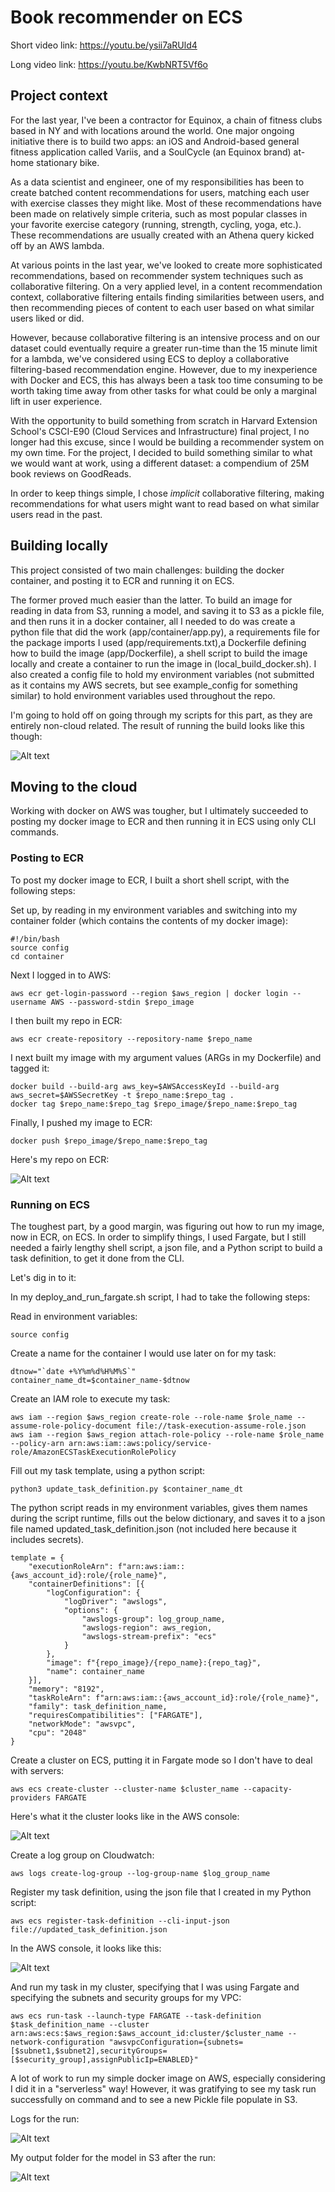 # Book recommender on ECS

Short video link: https://youtu.be/ysii7aRUld4

Long video link: https://youtu.be/KwbNRT5Vf6o

## Project context

For the last year, I've been a contractor for Equinox, a chain of fitness clubs based in NY and with locations around the world. One major ongoing initiative there is to build two apps: an iOS and Android-based general fitness application called Variis, and a SoulCycle (an Equinox brand) at-home stationary bike. 

As a data scientist and engineer, one of my responsibilities has been to create batched content recommendations for users, matching each user with exercise classes they might like. Most of these recommendations have been made on relatively simple criteria, such as most popular classes in your favorite exercise category (running, strength, cycling, yoga, etc.). These recommendations are usually created with an Athena query kicked off by an AWS lambda.

At various points in the last year, we've looked to create more sophisticated recommendations, based on recommender system techniques such as collaborative filtering. On a very applied level, in a content recommendation context, collaborative filtering entails finding similarities between users, and then recommending pieces of content to each user based on what similar users liked or did.

However, because collaborative filtering is an intensive process and on our dataset could eventually require a greater run-time than the 15 minute limit for a lambda, we've considered using ECS to deploy a collaborative filtering-based recommendation engine. However, due to my inexperience with Docker and ECS, this has always been a task too time consuming to be worth taking time away from other tasks for what could be only a marginal lift in user experience.

With the opportunity to build something from scratch in Harvard Extension School's CSCI-E90 (Cloud Services and Infrastructure) final project, I no longer had this excuse, since I would be building a recommender system on my own time. For the project, I decided to build something similar to what we would want at work, using a different dataset: a compendium of 25M book reviews on GoodReads.

In order to keep things simple, I chose *implicit* collaborative filtering, making recommendations for what users might want to read based on what similar users read in the past.

## Building locally

This project consisted of two main challenges: building the docker container, and posting it to ECR and running it on ECS. 

The former proved much easier than the latter. To build an image for reading in data from S3, running a model, and saving it to S3 as a pickle file, and then runs it in a docker container, all I needed to do was create a python file that did the work (app/container/app.py), a requirements file for the package imports I used (app/requirements.txt),a Dockerfile defining how to build the image (app/Dockerfile), a shell script to build the image locally and create a container to run the image in (local_build_docker.sh). I also created a config file to hold my environment variables (not submitted as it contains my AWS secrets, but see example_config for something similar) to hold environment variables used throughout the repo.

I'm going to hold off on going through my scripts for this part, as they are entirely non-cloud related. The result of running the build looks like this though:

![Alt text](https://github.com/JBlumstein/first-docker-app/blob/main/static/example_docker_build.png?raw=true)

## Moving to the cloud

Working with docker on AWS was tougher, but I ultimately succeeded to posting my docker image to ECR and then running it in ECS using only CLI commands.

### Posting to ECR

To post my docker image to ECR, I built a short shell script, with the following steps:

Set up, by reading in my environment variables and switching into my container folder (which contains the contents of my docker image):

    #!/bin/bash
    source config
    cd container

Next I logged in to AWS:

    aws ecr get-login-password --region $aws_region | docker login --username AWS --password-stdin $repo_image

I then built my repo in ECR:
    
    aws ecr create-repository --repository-name $repo_name

I next built my image with my argument values (ARGs in my Dockerfile) and tagged it:

    docker build --build-arg aws_key=$AWSAccessKeyId --build-arg aws_secret=$AWSSecretKey -t $repo_name:$repo_tag .
    docker tag $repo_name:$repo_tag $repo_image/$repo_name:$repo_tag

Finally, I pushed my image to ECR:
    
    docker push $repo_image/$repo_name:$repo_tag

Here's my repo on ECR:

![Alt text](https://github.com/JBlumstein/first-docker-app/blob/main/static/example_ecr.png?raw=true)

### Running on ECS

The toughest part, by a good margin, was figuring out how to run my image, now in ECR, on ECS. In order to simplify things, I used Fargate, but I still needed a fairly lengthy shell script, a json file, and a Python script to build a task definition, to get it done from the CLI.

Let's dig in to it:

In my deploy_and_run_fargate.sh script, I had to take the following steps:

Read in environment variables:
    
    source config

Create a name for the container I would use later on for my task:

    dtnow="`date +%Y%m%d%H%M%S`"
    container_name_dt=$container_name-$dtnow

Create an IAM role to execute my task:

    aws iam --region $aws_region create-role --role-name $role_name --assume-role-policy-document file://task-execution-assume-role.json
    aws iam --region $aws_region attach-role-policy --role-name $role_name --policy-arn arn:aws:iam::aws:policy/service-role/AmazonECSTaskExecutionRolePolicy

Fill out my task template, using a python script:
    
    python3 update_task_definition.py $container_name_dt

The python script reads in my environment variables, gives them names during the script runtime, fills out the below dictionary, and saves it to a json file named updated_task_definition.json (not included here because it includes secrets).

    template = {
        "executionRoleArn": f"arn:aws:iam::{aws_account_id}:role/{role_name}",
        "containerDefinitions": [{
            "logConfiguration": {
                "logDriver": "awslogs",
                "options": {
                    "awslogs-group": log_group_name,
                    "awslogs-region": aws_region,
                    "awslogs-stream-prefix": "ecs"
                }
            },
            "image": f"{repo_image}/{repo_name}:{repo_tag}",
            "name": container_name
        }],
        "memory": "8192",
        "taskRoleArn": f"arn:aws:iam::{aws_account_id}:role/{role_name}",
        "family": task_definition_name,
        "requiresCompatibilities": ["FARGATE"],
        "networkMode": "awsvpc",
        "cpu": "2048"
    }

Create a cluster on ECS, putting it in Fargate mode so I don't have to deal with servers:
    
    aws ecs create-cluster --cluster-name $cluster_name --capacity-providers FARGATE 

Here's what it the cluster looks like in the AWS console:

![Alt text](https://github.com/JBlumstein/first-docker-app/blob/main/static/example_ecs_cluster.png?raw=true)

Create a log group on Cloudwatch:

    aws logs create-log-group --log-group-name $log_group_name

Register my task definition, using the json file that I created in my Python script:

    aws ecs register-task-definition --cli-input-json file://updated_task_definition.json

In the AWS console, it looks like this:

![Alt text](https://github.com/JBlumstein/first-docker-app/blob/main/static/example_task_definition.png?raw=true)

And run my task in my cluster, specifying that I was using Fargate and specifying the subnets and security groups for my VPC:

    aws ecs run-task --launch-type FARGATE --task-definition $task_definition_name --cluster arn:aws:ecs:$aws_region:$aws_account_id:cluster/$cluster_name --network-configuration "awsvpcConfiguration={subnets=[$subnet1,$subnet2],securityGroups=[$security_group],assignPublicIp=ENABLED}"

A lot of work to run my simple docker image on AWS, especially considering I did it in a "serverless" way! However, it was gratifying to see my task run successfully on command and to see a new Pickle file populate in S3.

Logs for the run:

![Alt text](https://github.com/JBlumstein/first-docker-app/blob/main/static/example_logs.png?raw=true)

My output folder for the model in S3 after the run:

![Alt text](https://github.com/JBlumstein/first-docker-app/blob/main/static/example_s3.png?raw=true)
